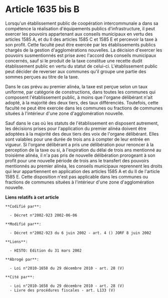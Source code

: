# Article 1635 bis B

Lorsqu'un établissement public de coopération intercommunale a dans sa compétence la réalisation d'équipements publics
d'infrastructure, il peut exercer les pouvoirs appartenant aux conseils municipaux en vertu des articles 1585 A, et du II des
articles 1585 C et 1585 E et percevoir la taxe à son profit. Cette faculté peut être exercée par les établissements publics
chargés de la gestion d'agglomérations nouvelles. La décision d'exercer les pouvoirs susmentionnés est prise avec l'accord
des conseils municipaux concernés, sauf si le produit de la taxe constitue une recette dudit établissement public en vertu du
statut de celui-ci. L'établissement public peut décider de reverser aux communes qu'il groupe une partie des sommes perçues
au titre de la taxe.

Dans le cas prévu au premier alinéa, la taxe est perçue selon un taux uniforme, par catégorie de constructions, dans toutes
les communes qui composent l'établissement public, à moins que l'organe délibérant n'ait adopté, à la majorité des deux
tiers, des taux différenciés. Toutefois, cette faculté ne peut être exercée dans les communes ou fractions de communes
situées à l'intérieur d'une zone d'agglomération nouvelle.

Sauf dans le cas où les statuts de l'établissement en disposent autrement, les décisions prises pour l'application du premier
alinéa doivent être adoptées à la majorité des deux tiers des voix de l'organe délibérant. Elles sont valables pour une durée
de trois ans à compter de leur entrée en vigueur. Si l'organe délibérant a pris une délibération pour renoncer à la
perception de la taxe ou si, à l'expiration du délai de trois ans mentionné au troisième alinéa, il n'a pas pris de nouvelle
délibération prorogeant à son profit pour une nouvelle période de trois ans le transfert des pouvoirs mentionnés au premier
alinéa, les conseils municipaux reprennent les droits qui leur appartiennent en application des articles 1585 A et du II de
l'article 1585 E. Cette disposition n'est pas applicable dans les communes ou fractions de communes situées à l'intérieur
d'une zone d'agglomération nouvelle.

**Liens relatifs à cet article**

	**Codifié par**:

	  - Décret n°2002-923 2002-06-06

	**Modifié par**:

	  - Décret n°2002-923 du 6 juin 2002 - art. 4 () JORF 8 juin 2002

	**Liens**:

	  - HISTO: Edition du 31 mars 2002

	**Abrogé par**:

	  - Loi n°2010-1658 du 29 décembre 2010 - art. 28 (V)

	**Cité par**:

	  - Loi n°2010-1658 du 29 décembre 2010 - art. 28 (V)
	  - Livre des procédures fiscales - art. L133 (V)
